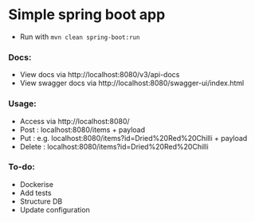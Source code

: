 # Simple spring boot app

- Run with `mvn clean spring-boot:run`

### Docs:
- View docs via http://localhost:8080/v3/api-docs
- View swagger docs via http://localhost:8080/swagger-ui/index.html

### Usage:
- Access via http://localhost:8080/
- Post : localhost:8080/items + payload
- Put : e.g. localhost:8080/items?id=Dried%20Red%20Chilli + payload
- Delete : localhost:8080/items?id=Dried%20Red%20Chilli

### To-do:
- Dockerise
- Add tests
- Structure DB
- Update configuration
